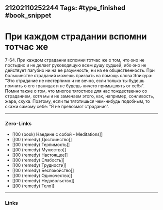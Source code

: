 21202110252244
Tags: #type_finished #book_snippet 
---
# При каждом страдании вспомни тотчас же

 7-64. При каждом страдании вспомни тотчас же о том, что оно не постыдно и не делает руководящую всем душу худшей, ибо оно не действует пагубно ни на ее разумность, ни на ее общественность. При большинстве страданий можешь призвать на помощь слова Эпикура: "Это страдание не нестерпимо и не вечно, если только ты будешь помнить о его границах и не будешь ничего примышлять от себя". Помни также о том, что многое тягостное для нас тождественно со страданием, хотя мы и не замечаем этого, как, например, сонливость, жара, скука. Поэтому, если ты тяготишься чем-нибудь подобным, то скажи самому себе: "Я не превозмог страдания". 

---
### Zero-Links
 - [[00 (book) Наедине с собой - Meditations]]
 - [[00 (remedy) Достоинство]]
 - [[00 (remedy) Терпимость]]
 - [[00 (remedy) Мужество]]
 - [[00 (remedy) Настоящее]]
 - [[00 (remedy) Слабость]]
 - [[00 (remedy) Трудности]]
 - [[00 (remedy) Беспокойство]]
 - [[00 (remedy) Одиночество]]
 - [[00 (remedy) Недовольство]]
 - [[00 (remedy) Тело]]

---
### Links

